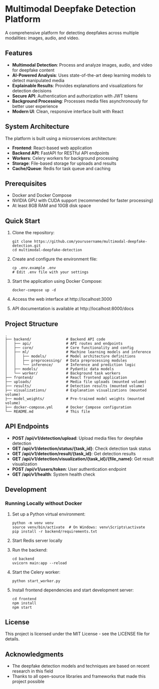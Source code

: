 # Multimodal Deepfake Detection Platform

A comprehensive platform for detecting deepfakes across multiple modalities: images, audio, and video.

## Features

- **Multimodal Detection**: Process and analyze images, audio, and video for deepfake content
- **AI-Powered Analysis**: Uses state-of-the-art deep learning models to detect manipulated media
- **Explainable Results**: Provides explanations and visualizations for detection decisions
- **Secure API**: Authentication and authorization with JWT tokens
- **Background Processing**: Processes media files asynchronously for better user experience
- **Modern UI**: Clean, responsive interface built with React

## System Architecture

The platform is built using a microservices architecture:

- **Frontend**: React-based web application
- **Backend API**: FastAPI for RESTful API endpoints
- **Workers**: Celery workers for background processing
- **Storage**: File-based storage for uploads and results
- **Cache/Queue**: Redis for task queue and caching

## Prerequisites

- Docker and Docker Compose
- NVIDIA GPU with CUDA support (recommended for faster processing)
- At least 8GB RAM and 10GB disk space

## Quick Start

1. Clone the repository:
   ```
   git clone https://github.com/yourusername/multimodal-deepfake-detection.git
   cd multimodal-deepfake-detection
   ```

2. Create and configure the environment file:
   ```
   cp .env.example .env
   # Edit .env file with your settings
   ```

3. Start the application using Docker Compose:
   ```
   docker-compose up -d
   ```

4. Access the web interface at http://localhost:3000

5. API documentation is available at http://localhost:8000/docs

## Project Structure

```
.
├── backend/                # Backend API code
│   ├── api/                # API routes and endpoints
│   ├── core/               # Core functionality and config
│   ├── ml/                 # Machine learning models and inference
│   │   ├── models/         # Model architecture definitions
│   │   ├── preprocessing/  # Data preprocessing modules
│   │   └── inference/      # Inference and prediction logic
│   ├── models/             # Pydantic data models
│   └── worker/             # Background task workers
├── frontend/               # React frontend application
├── uploads/                # Media file uploads (mounted volume)
├── results/                # Detection results (mounted volume)
├── visualizations/         # Explanation visualizations (mounted volume)
├── model_weights/          # Pre-trained model weights (mounted volume)
├── docker-compose.yml      # Docker Compose configuration
└── README.md               # This file
```

## API Endpoints

- **POST /api/v1/detection/upload**: Upload media files for deepfake detection
- **GET /api/v1/detection/status/{task_id}**: Check detection task status
- **GET /api/v1/detection/result/{task_id}**: Get detection results
- **GET /api/v1/detection/visualization/{task_id}/{file_name}**: Get result visualization
- **POST /api/v1/users/token**: User authentication endpoint
- **GET /api/v1/health**: System health check

## Development

### Running Locally without Docker

1. Set up a Python virtual environment:
   ```
   python -m venv venv
   source venv/bin/activate  # On Windows: venv\Scripts\activate
   pip install -r backend/requirements.txt
   ```

2. Start Redis server locally

3. Run the backend:
   ```
   cd backend
   uvicorn main:app --reload
   ```

4. Start the Celery worker:
   ```
   python start_worker.py
   ```

5. Install frontend dependencies and start development server:
   ```
   cd frontend
   npm install
   npm start
   ```

## License

This project is licensed under the MIT License - see the LICENSE file for details.

## Acknowledgments

- The deepfake detection models and techniques are based on recent research in this field
- Thanks to all open-source libraries and frameworks that made this project possible